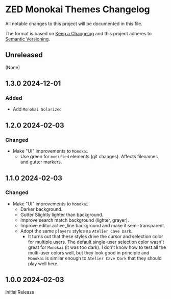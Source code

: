 # ZED Monokai Themes Changelog

All notable changes to this project will be documented in this file.

The format is based on [Keep a
Changelog](http://keepachangelog.com/en/1.0.0/) and this project adheres
to [Semantic Versioning](http://semver.org/spec/v2.0.0.html).

## Unreleased
(None)

## 1.3.0 2024-12-01
### Added
- Add `Monokai Solarized`

## 1.2.0 2024-02-03
### Changed
- Make "UI" improvements to `Monokai`
    - Use green for `modified` elements (git changes). Affects filenames and gutter markers.

## 1.1.0 2024-02-03
### Changed
- Make "UI" improvements to `Monokai`
    - Darker background.
    - Gutter Slightly lighter than background.
    - Improve search match background (lighter, grayer).
    - Improve editor.active_line.background and make it semi-transparent.
    - Adopt the same `players` styles as `Atelier Cave Dark`.
        - It turns out that these styles drive the cursor and selection color for multiple users. The default single-user selection color wasn't great for `Monokai` (it was too dark).  I don't know how to test all the multi-user colors well, but they look good in principle and `Monokai` is similar enough to `Atelier Cave Dark` that they should play well here.

## 1.0.0 2024-02-03
Initial Release